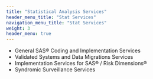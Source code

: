 ```yaml
---
title: "Statistical Analysis Services"
header_menu_title: "Stat Services"
navigation_menu_title: "Stat Services"
weight: 3
header_menu: true
---
```


- General SAS® Coding and Implementation Services
- Validated Systems and Data Migrations Services
- Implementation Services for SAS® / Risk Dimensions®
- Syndromic Surveillance Services

